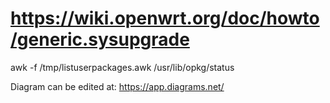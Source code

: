 # https://wiki.openwrt.org/doc/howto/generic.sysupgrade

awk -f /tmp/listuserpackages.awk /usr/lib/opkg/status

Diagram can be edited at:
https://app.diagrams.net/
